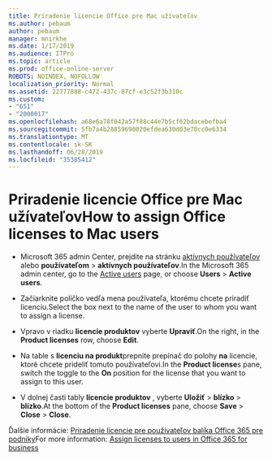 ```yaml
---
title: Priradenie licencie Office pre Mac užívateľov
ms.author: pebaum
author: pebaum
manager: mnirkhe
ms.date: 1/17/2019
ms.audience: ITPro
ms.topic: article
ms.prod: office-online-server
ROBOTS: NOINDEX, NOFOLLOW
localization_priority: Normal
ms.assetid: 22777888-c472-437c-87cf-e3c52f3b310c
ms.custom:
- "651"
- "2000017"
ms.openlocfilehash: a68e6a78f042a57f88c44e7b5cf62bdacebefba4
ms.sourcegitcommit: 5fb7a4b28859690020efdea630d03e70cc0e6334
ms.translationtype: MT
ms.contentlocale: sk-SK
ms.lasthandoff: 06/28/2019
ms.locfileid: "35385412"
---
```

# <a name="how-to-assign-office-licenses-to-mac-users"></a><span data-ttu-id="482b1-102">Priradenie licencie Office pre Mac užívateľov</span><span class="sxs-lookup"><span data-stu-id="482b1-102">How to assign Office licenses to Mac users</span></span>

- <span data-ttu-id="482b1-103">Microsoft 365 admin Center, prejdite na stránku [aktívnych používateľov](https://go.microsoft.com/fwlink/p/?linkid=834822) alebo **používateľom** \> **aktívnych používateľov**.</span><span class="sxs-lookup"><span data-stu-id="482b1-103">In the Microsoft 365 admin center, go to the [Active users](https://go.microsoft.com/fwlink/p/?linkid=834822) page, or choose **Users** \> **Active users**.</span></span>

- <span data-ttu-id="482b1-104">Začiarknite políčko vedľa mena používateľa, ktorému chcete priradiť licenciu.</span><span class="sxs-lookup"><span data-stu-id="482b1-104">Select the box next to the name of the user to whom you want to assign a license.</span></span>

- <span data-ttu-id="482b1-105">Vpravo v riadku **licencie produktov** vyberte **Upraviť**.</span><span class="sxs-lookup"><span data-stu-id="482b1-105">On the right, in the **Product licenses** row, choose **Edit**.</span></span>

- <span data-ttu-id="482b1-106">Na table s **licenciu na produkt**prepnite prepínač do polohy **na** licencie, ktoré chcete prideliť tomuto používateľovi.</span><span class="sxs-lookup"><span data-stu-id="482b1-106">In the **Product license**s pane, switch the toggle to the **On** position for the license that you want to assign to this user.</span></span>

- <span data-ttu-id="482b1-107">V dolnej časti tably **licencie produktov** , vyberte **Uložiť** \> **blízko** \> **blízko**.</span><span class="sxs-lookup"><span data-stu-id="482b1-107">At the bottom of the **Product licenses** pane, choose **Save** \> **Close** \> **Close**.</span></span>

<span data-ttu-id="482b1-108">Ďalšie informácie: [Priradenie licencie pre používateľov balíka Office 365 pre podniky](https://docs.microsoft.com/office365/admin/subscriptions-and-billing/assign-licenses-to-users)</span><span class="sxs-lookup"><span data-stu-id="482b1-108">For more information: [Assign licenses to users in Office 365 for business](https://docs.microsoft.com/office365/admin/subscriptions-and-billing/assign-licenses-to-users)</span></span>
  